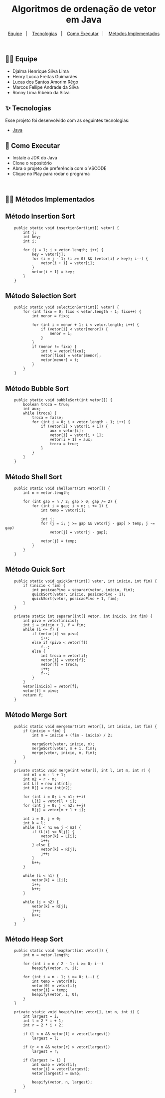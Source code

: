 <br/>

<h1 align="center">Algoritmos de ordenação de vetor em Java</h1>

<p align="center">
  <a href="#-equipe">Equipe</a>&nbsp;&nbsp;&nbsp;|&nbsp;&nbsp;&nbsp;
  <a href="#-tecnologias">Tecnologias</a>&nbsp;&nbsp;&nbsp;|&nbsp;&nbsp;&nbsp;
  <a href="#-como-executar">Como Executar</a>&nbsp;&nbsp;&nbsp;|&nbsp;&nbsp;&nbsp;
  <a href="#-métodos-implementados">Métodos Implementados</a>
</p>

<br>

## 🙅‍♂ Equipe

- Djalma Henrique Silva Lima
- Henry Lucca Freitas Guimarães
- Lucas dos Santos Amorim Rêgo
- Marcos Fellipe Andrade da Silva
- Ronny Lima Ribeiro da Silva

## ✨ Tecnologias

Esse projeto foi desenvolvido com as seguintes tecnologias:

- [Java](https://docs.oracle.com/en/java/)

## 🚀 Como Executar

- Instale a JDK do Java
- Clone o repositório
- Abra o projeto de preferência com o VSCODE
- Clique no Play para rodar o programa

<br>

## 👨‍💻 Métodos Implementados

<h2> Método Insertion Sort </h2>

```
    public static void insertionSort(int[] vetor) {
        int j;
        int key;
        int i;

        for (j = 1; j < vetor.length; j++) {
            key = vetor[j];
            for (i = j - 1; (i >= 0) && (vetor[i] > key); i--) {
                vetor[i + 1] = vetor[i];
            }
            vetor[i + 1] = key;
        }
    }
```

<h2> Método Selection Sort </h2>

```
    public static void selectionSort(int[] vetor) {
        for (int fixo = 0; fixo < vetor.length - 1; fixo++) {
            int menor = fixo;

            for (int i = menor + 1; i < vetor.length; i++) {
                if (vetor[i] < vetor[menor]) {
                    menor = i;
                }
            }
            if (menor != fixo) {
                int t = vetor[fixo];
                vetor[fixo] = vetor[menor];
                vetor[menor] = t;
            }
        }
    }
```

<h2> Método Bubble Sort </h2>

```
    public static void bubbleSort(int vetor[]) {
        boolean troca = true;
        int aux;
        while (troca) {
            troca = false;
            for (int i = 0; i < vetor.length - 1; i++) {
                if (vetor[i] > vetor[i + 1]) {
                    aux = vetor[i];
                    vetor[i] = vetor[i + 1];
                    vetor[i + 1] = aux;
                    troca = true;
                }
            }
        }
    }
```

<h2> Método Shell Sort </h2>

```
    public static void shellSort(int vetor[]) {
        int n = vetor.length;

        for (int gap = n / 2; gap > 0; gap /= 2) {
            for (int i = gap; i < n; i += 1) {
                int temp = vetor[i];

                int j;
                for (j = i; j >= gap && vetor[j - gap] > temp; j -= gap)
                    vetor[j] = vetor[j - gap];

                vetor[j] = temp;
            }
        }
    }
```

<h2> Método Quick Sort </h2>

```
    public static void quickSort(int[] vetor, int inicio, int fim) {
        if (inicio < fim) {
            int posicaoPivo = separar(vetor, inicio, fim);
            quickSort(vetor, inicio, posicaoPivo - 1);
            quickSort(vetor, posicaoPivo + 1, fim);
        }
    }

    private static int separar(int[] vetor, int inicio, int fim) {
        int pivo = vetor[inicio];
        int i = inicio + 1, f = fim;
        while (i <= f) {
            if (vetor[i] <= pivo)
                i++;
            else if (pivo < vetor[f])
                f--;
            else {
                int troca = vetor[i];
                vetor[i] = vetor[f];
                vetor[f] = troca;
                i++;
                f--;
            }
        }
        vetor[inicio] = vetor[f];
        vetor[f] = pivo;
        return f;
    }
```

<h2> Método Merge Sort </h2>

```
    public static void mergeSort(int vetor[], int inicio, int fim) {
        if (inicio < fim) {
            int m = inicio + (fim - inicio) / 2;

            mergeSort(vetor, inicio, m);
            mergeSort(vetor, m + 1, fim);
            merge(vetor, inicio, m, fim);
        }
    }

    private static void merge(int vetor[], int l, int m, int r) {
        int n1 = m - l + 1;
        int n2 = r - m;
        int L[] = new int[n1];
        int R[] = new int[n2];

        for (int i = 0; i < n1; ++i)
            L[i] = vetor[l + i];
        for (int j = 0; j < n2; ++j)
            R[j] = vetor[m + 1 + j];

        int i = 0, j = 0;
        int k = l;
        while (i < n1 && j < n2) {
            if (L[i] <= R[j]) {
                vetor[k] = L[i];
                i++;
            } else {
                vetor[k] = R[j];
                j++;
            }
            k++;
        }

        while (i < n1) {
            vetor[k] = L[i];
            i++;
            k++;
        }

        while (j < n2) {
            vetor[k] = R[j];
            j++;
            k++;
        }
    }
```

<h2> Método Heap Sort </h2>

```
    public static void heapSort(int vetor[]) {
        int n = vetor.length;

        for (int i = n / 2 - 1; i >= 0; i--)
            heapify(vetor, n, i);

        for (int i = n - 1; i >= 0; i--) {
            int temp = vetor[0];
            vetor[0] = vetor[i];
            vetor[i] = temp;
            heapify(vetor, i, 0);
        }
    }

    private static void heapify(int vetor[], int n, int i) {
        int largest = i;
        int l = 2 * i + 1;
        int r = 2 * i + 2;

        if (l < n && vetor[l] > vetor[largest])
            largest = l;

        if (r < n && vetor[r] > vetor[largest])
            largest = r;

        if (largest != i) {
            int swap = vetor[i];
            vetor[i] = vetor[largest];
            vetor[largest] = swap;

            heapify(vetor, n, largest);
        }
    }
```
